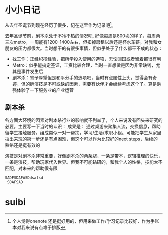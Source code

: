 # 小小日记
从去年圣诞节到现在经历了很多，记在这里作为记录吧[^1]。


去年圣诞节前，剧本杀处于不冷不热的情况吧, 好像每周是800块的样子，每周两三次metro，一周能有1200-1400左右，但扣掉房租以后还是杯水车薪。对我和女朋友的压力都很大。当时想干的有很多事情，但似乎处于了什么都干不成的状态：

- 找工作：正经积攒经验，把所学投入使用的选项，无论回国或者留着都很有利
- Metro：似乎能搞定签证，工资比较合理，当时一直想做是因为非常缺钱，尤其是事件发生后
- 剧本杀：寄予厚望但是和平分手的选项吧，当时有点赌性上头，觉得会有奇迹，但的确演技是不可或缺的因素，需要有伙伴才会继续考虑这个了。算是勉强体验了一下服务业的产业运营

## 剧本杀

各方面大环境的因素对剧本杀行业的影响就不列举了，个人来说没有回头来研究的必要。主要写一下当时的认识：
成果是： 通过桌游来聚集人流，交换信息，帮助留学生接触服务。组成类似一对一帮扶，学习/生活/求职小组。可能把学生从家里拉出来玩的第一步还是有点困难，但这个可以作为比较好的next steps，后续的 熟络还是挺有效的

演技是对剧本杀非常重要，好像剧本杀的两条腿，一条是带本，逻辑推理的快乐，一条是演技，帮助玩家代入世界。但我不可能钻研的，和我个人的性格，技能太不匹配，对未来的帮助很有限

```
SADFSDAFASDdsafsd
 SDAFSAD
```




# suibi



[^1]: 个人觉得onenote 还是挺好用的，但用来做工作/学习记录比较好，作为手账本对我来说有点难于排版
